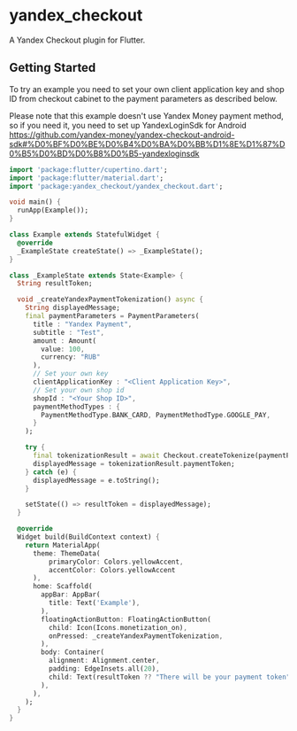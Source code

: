 # yandex_checkout

A Yandex Checkout plugin for Flutter.

## Getting Started

To try an example you need to set your own client application key and shop ID
from checkout cabinet to the payment parameters as described below.

Please note that this example doesn't use Yandex Money payment method, so if you need it, you need to set up YandexLoginSdk for Android https://github.com/yandex-money/yandex-checkout-android-sdk#%D0%BF%D0%BE%D0%B4%D0%BA%D0%BB%D1%8E%D1%87%D0%B5%D0%BD%D0%B8%D0%B5-yandexloginsdk


``` dart
import 'package:flutter/cupertino.dart';
import 'package:flutter/material.dart';
import 'package:yandex_checkout/yandex_checkout.dart';

void main() {
  runApp(Example());
}

class Example extends StatefulWidget {
  @override
  _ExampleState createState() => _ExampleState();
}

class _ExampleState extends State<Example> {
  String resultToken;

  void _createYandexPaymentTokenization() async {
    String displayedMessage;
    final paymentParameters = PaymentParameters(
      title : "Yandex Payment",
      subtitle : "Test",
      amount : Amount(
        value: 100,
        currency: "RUB"
      ),
      // Set your own key
      clientApplicationKey : "<Client Application Key>",
      // Set your own shop id
      shopId : "<Your Shop ID>",
      paymentMethodTypes : {
        PaymentMethodType.BANK_CARD, PaymentMethodType.GOOGLE_PAY,
      }
    );

    try {
      final tokenizationResult = await Checkout.createTokenize(paymentParameters);
      displayedMessage = tokenizationResult.paymentToken;
    } catch (e) {
      displayedMessage = e.toString();
    }

    setState(() => resultToken = displayedMessage);
  }

  @override
  Widget build(BuildContext context) {
    return MaterialApp(
      theme: ThemeData(
          primaryColor: Colors.yellowAccent,
          accentColor: Colors.yellowAccent
      ),
      home: Scaffold(
        appBar: AppBar(
          title: Text('Example'),
        ),
        floatingActionButton: FloatingActionButton(
          child: Icon(Icons.monetization_on),
          onPressed: _createYandexPaymentTokenization,
        ),
        body: Container(
          alignment: Alignment.center,
          padding: EdgeInsets.all(20),
          child: Text(resultToken ?? "There will be your payment token"),
        ),
      ),
    );
  }
}
```

